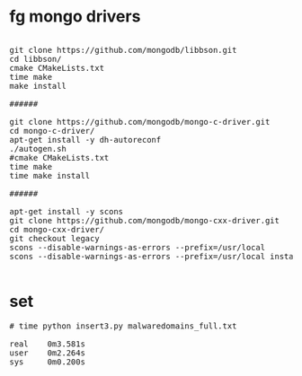 # fg mongo drivers

<pre>

git clone https://github.com/mongodb/libbson.git
cd libbson/
cmake CMakeLists.txt
time make
make install

######

git clone https://github.com/mongodb/mongo-c-driver.git
cd mongo-c-driver/
apt-get install -y dh-autoreconf
./autogen.sh
#cmake CMakeLists.txt
time make
time make install

######

apt-get install -y scons
git clone https://github.com/mongodb/mongo-cxx-driver.git
cd mongo-cxx-driver/
git checkout legacy
scons --disable-warnings-as-errors --prefix=/usr/local
scons --disable-warnings-as-errors --prefix=/usr/local install

</pre>

# set

<pre>
# time python insert3.py malwaredomains_full.txt

real    0m3.581s
user    0m2.264s
sys     0m0.200s

</pre>